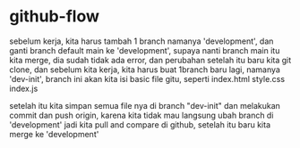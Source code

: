 # github-flow
sebelum kerja, kita harus tambah 1 branch namanya 'development', dan ganti branch default main ke 'development', supaya nanti branch main itu kita merge, dia sudah tidak ada error, dan perubahan
setelah itu baru kita git clone, dan sebelum kita kerja, kita harus buat 1branch baru lagi, namanya 'dev-init', branch ini akan kita isi basic file gitu, seperti index.html style.css index.js


setelah itu kita simpan semua file nya di branch "dev-init" dan melakukan commit dan push origin, karena kita tidak mau langsung ubah branch di 'development'
jadi kita pull and compare di github, setelah itu baru kita merge ke 'development'
